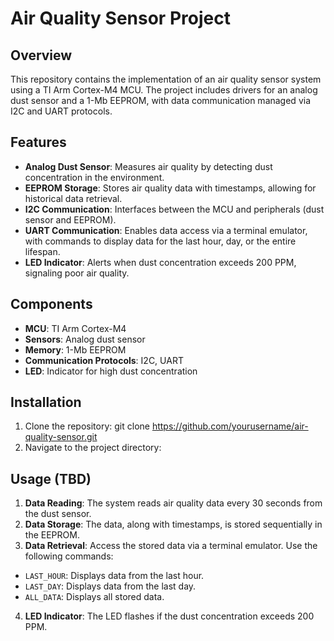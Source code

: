 # Air Quality Sensor Project

## Overview
This repository contains the implementation of an air quality sensor system using a TI Arm Cortex-M4 MCU. The project includes drivers for an analog dust sensor and a 1-Mb EEPROM, with data communication managed via I2C and UART protocols. 

## Features
- **Analog Dust Sensor**: Measures air quality by detecting dust concentration in the environment.
- **EEPROM Storage**: Stores air quality data with timestamps, allowing for historical data retrieval.
- **I2C Communication**: Interfaces between the MCU and peripherals (dust sensor and EEPROM).
- **UART Communication**: Enables data access via a terminal emulator, with commands to display data for the last hour, day, or the entire lifespan.
- **LED Indicator**: Alerts when dust concentration exceeds 200 PPM, signaling poor air quality.

## Components
- **MCU**: TI Arm Cortex-M4
- **Sensors**: Analog dust sensor
- **Memory**: 1-Mb EEPROM
- **Communication Protocols**: I2C, UART
- **LED**: Indicator for high dust concentration

## Installation
1. Clone the repository:
git clone https://github.com/yourusername/air-quality-sensor.git
2. Navigate to the project directory:

## Usage (TBD)
1. **Data Reading**: The system reads air quality data every 30 seconds from the dust sensor.
2. **Data Storage**: The data, along with timestamps, is stored sequentially in the EEPROM.
3. **Data Retrieval**: Access the stored data via a terminal emulator. Use the following commands:
- `LAST_HOUR`: Displays data from the last hour.
- `LAST_DAY`: Displays data from the last day.
- `ALL_DATA`: Displays all stored data.
4. **LED Indicator**: The LED flashes if the dust concentration exceeds 200 PPM.

